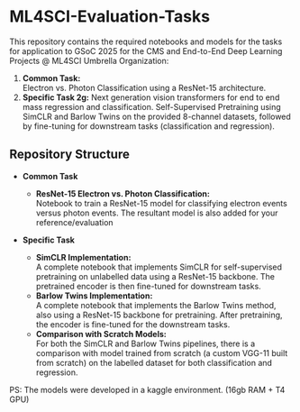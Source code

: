 ﻿# ML4SCI-Evaluation-Tasks
This repository contains the required notebooks and models for the tasks for application to GSoC 2025 for the CMS and End-to-End Deep Learning Projects @ ML4SCI Umbrella Organization:
1. **Common Task:**  
   Electron vs. Photon Classification using a ResNet-15 architecture.
2. **Specific Task 2g:**
   Next generation vision transformers for end to end mass regression and classification.
   Self-Supervised Pretraining using SimCLR and Barlow Twins on the provided 8-channel datasets, followed by fine-tuning for downstream tasks (classification and regression).


## Repository Structure

- **Common Task**  
  - **ResNet-15 Electron vs. Photon Classification:**  
    Notebook to train a ResNet-15 model for classifying electron events versus photon events. The resultant model is also added for your reference/evaluation

- **Specific Task**  
  - **SimCLR Implementation:**  
    A complete notebook that implements SimCLR for self-supervised pretraining on unlabelled data using a ResNet-15 backbone. The pretrained encoder is then fine-tuned for downstream tasks.
  - **Barlow Twins Implementation:**  
    A complete notebook that implements the Barlow Twins method, also using a ResNet-15 backbone for pretraining. After pretraining, the encoder is fine-tuned for the downstream tasks.
  - **Comparison with Scratch Models:**  
    For both the SimCLR and Barlow Twins pipelines, there is a comparison with model trained from scratch (a custom VGG-11 built from scratch) on the labelled dataset for both classification and regression.

PS: The models were developed in a kaggle environment. (16gb RAM + T4 GPU)
